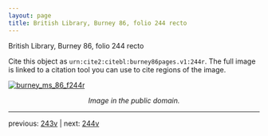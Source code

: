 ```yaml
---
layout: page
title: British Library, Burney 86, folio 244 recto
---
```


British Library, Burney 86, folio 244 recto

Cite this object as `urn:cite2:citebl:burney86pages.v1:244r`.  The full image is linked to a citation tool you can use to cite regions of the image.

[![burney_ms_86_f244r](http://www.homermultitext.org/iipsrv?IIIF=/project/homer/pyramidal/deepzoom/citebl/burney86imgs/v1/burney_ms_86_f244r.tif/full/800,/0/default.jpg)](http://www.homermultitext.org/ict2/?urn=urn:cite2:citebl:burney86imgs.v1:burney_ms_86_f244r) 

<p style="text-align: center; font-style: italic;">Image in the public domain.</p>

---

previous: [243v](../243v/) | next: [244v](../244v/)